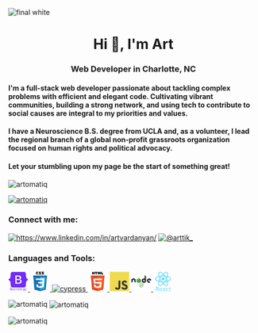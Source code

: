 ![final white](https://github.com/artomatiq/artomatiq/assets/126132705/6e6e0d46-3a01-4a80-8da8-9df33d76ca9e)

<h1 align="center">Hi 👋, I'm Art</h1>
<h3 align="center">Web Developer in Charlotte, NC</h3>

<h4 align="left">I'm a full-stack web developer passionate about tackling complex problems with efficient and elegant code. Cultivating vibrant communities, building a strong network, and using tech to contribute to social causes are integral to my priorities and values.</h4>
<h4 align="left">I have a Neuroscience B.S. degree from UCLA and, as a volunteer, I lead the regional branch of a global non-profit grassroots organization focused on human rights and political advocacy.</h4>
<h4 align="left">Let your stumbling upon my page be the start of something great!</h4>

<p align="left"> <img src="https://komarev.com/ghpvc/?username=artomatiq&label=Profile%20views&color=0e75b6&style=flat" alt="artomatiq" /> </p>

<p align="left"> <a href="https://github.com/ryo-ma/github-profile-trophy"><img src="https://github-profile-trophy.vercel.app/?username=artomatiq" alt="artomatiq" /></a> </p>

<h3 align="left">Connect with me:</h3>
<p align="left">
<a href="https://linkedin.com/in/https://www.linkedin.com/in/artvardanyan/" target="blank"><img align="center" src="https://raw.githubusercontent.com/rahuldkjain/github-profile-readme-generator/master/src/images/icons/Social/linked-in-alt.svg" alt="https://www.linkedin.com/in/artvardanyan/" height="30" width="40" /></a>
<a href="https://instagram.com/@arttik_" target="blank"><img align="center" src="https://raw.githubusercontent.com/rahuldkjain/github-profile-readme-generator/master/src/images/icons/Social/instagram.svg" alt="@arttik_" height="30" width="40" /></a>
</p>

<h3 align="left">Languages and Tools:</h3>
<p align="left"> <a href="https://getbootstrap.com" target="_blank" rel="noreferrer"> <img src="https://raw.githubusercontent.com/devicons/devicon/master/icons/bootstrap/bootstrap-plain-wordmark.svg" alt="bootstrap" width="40" height="40"/> </a> <a href="https://www.w3schools.com/css/" target="_blank" rel="noreferrer"> <img src="https://raw.githubusercontent.com/devicons/devicon/master/icons/css3/css3-original-wordmark.svg" alt="css3" width="40" height="40"/> </a> <a href="https://www.cypress.io" target="_blank" rel="noreferrer"> <img src="https://raw.githubusercontent.com/simple-icons/simple-icons/6e46ec1fc23b60c8fd0d2f2ff46db82e16dbd75f/icons/cypress.svg" alt="cypress" width="40" height="40"/> </a> <a href="https://www.w3.org/html/" target="_blank" rel="noreferrer"> <img src="https://raw.githubusercontent.com/devicons/devicon/master/icons/html5/html5-original-wordmark.svg" alt="html5" width="40" height="40"/> </a> <a href="https://developer.mozilla.org/en-US/docs/Web/JavaScript" target="_blank" rel="noreferrer"> <img src="https://raw.githubusercontent.com/devicons/devicon/master/icons/javascript/javascript-original.svg" alt="javascript" width="40" height="40"/> </a> <a href="https://nodejs.org" target="_blank" rel="noreferrer"> <img src="https://raw.githubusercontent.com/devicons/devicon/master/icons/nodejs/nodejs-original-wordmark.svg" alt="nodejs" width="40" height="40"/> </a> <a href="https://reactjs.org/" target="_blank" rel="noreferrer"> <img src="https://raw.githubusercontent.com/devicons/devicon/master/icons/react/react-original-wordmark.svg" alt="react" width="40" height="40"/> </a> </p>

<p><img align="left" src="https://github-readme-stats.vercel.app/api/top-langs?username=artomatiq&show_icons=true&locale=en&layout=compact" alt="artomatiq" /></p>

<p>&nbsp;<img align="center" src="https://github-readme-stats.vercel.app/api?username=artomatiq&show_icons=true&locale=en" alt="artomatiq" /></p>

<p><img align="center" src="https://github-readme-streak-stats.herokuapp.com/?user=artomatiq&" alt="artomatiq" /></p>
